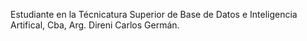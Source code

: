Estudiante en la Técnicatura Superior de Base de Datos e Inteligencia Artifical, Cba, Arg.
Direni Carlos Germán.
